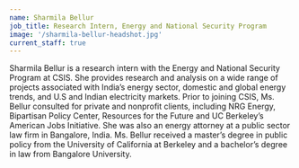 ```yaml
---
name: Sharmila Bellur
job_title: Research Intern, Energy and National Security Program
image: '/sharmila-bellur-headshot.jpg'
current_staff: true
---
```


Sharmila Bellur is a research intern with the Energy and National Security Program at CSIS. She provides research and analysis on a wide range of projects associated with India’s energy sector, domestic and global energy trends, and U.S and Indian electricity markets. Prior to joining CSIS, Ms. Bellur consulted for private and nonprofit clients, including NRG Energy, Bipartisan Policy Center, Resources for the Future and UC Berkeley’s American Jobs Initiative. She was also an energy attorney at a public sector law firm in Bangalore, India. Ms. Bellur received a master’s degree in public policy from the University of California at Berkeley and a bachelor’s degree in law from Bangalore University.
